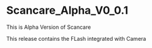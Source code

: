 # Scancare_Alpha_V0_0.1
This is Alpha Version of Scancare



This release contains the FLash integrated with Camera
